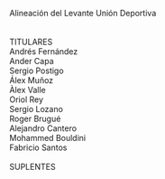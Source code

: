 Alineación del Levante Unión Deportiva
<br><br><br>
TITULARES
<br>
Andrés Fernández
<br>
Ander Capa
<br>
Sergio Postigo
<br>
Álex Muñoz
<br>
Àlex Valle
<br>
Oriol Rey
<br>
Sergio Lozano
<br>
Roger Brugué
<br>
Alejandro Cantero
<br>
Mohammed Bouldini
<br>
Fabricio Santos
<br><br>
SUPLENTES
<br><br>
